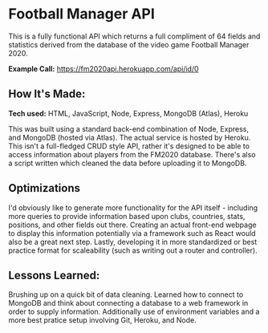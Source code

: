 # Football Manager API
This is a fully functional API which returns a full compliment of 64 fields and statistics derived from the database of the video game Football Manager 2020.

**Example Call:** https://fm2020api.herokuapp.com/api/id/0

## How It's Made:

**Tech used:** HTML, JavaScript, Node, Express, MongoDB (Atlas), Heroku

This was built using a standard back-end combination of Node, Express, and MongoDB (hosted via Atlas). The actual service is hosted by Heroku. This isn't a full-fledged CRUD style API, rather it's designed to be able to access information about players from the FM2020 database. There's also a script written which cleaned the data before uploading it to MongoDB.

## Optimizations

I'd obviously like to generate more functionality for the API itself - including more queries to provide information based upon clubs, countries, stats, positions, and other fields out there. Creating an actual front-end webpage to display this information potentially via a framework such as React would also be a great next step. Lastly, developing it in more standardized or best practice format for scaleability (such as writing out a router and controller).

## Lessons Learned:

Brushing up on a quick bit of data cleaning. Learned how to connect to MongoDB and think about connecting a database to a web framework in order to supply information. Additionally use of environment variables and a more best pratice setup involving Git, Heroku, and Node.
